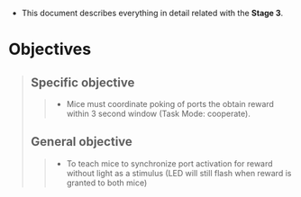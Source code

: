 + This document describes everything in detail related with the **Stage 3**.

# Objectives

> ## Specific objective
>> + Mice must coordinate poking of ports the obtain reward within 3 second window (Task Mode: cooperate).
> ## General objective
>> + To teach mice to synchronize port activation for reward without light as a stimulus (LED will still flash when reward is granted to both mice)